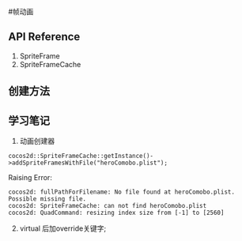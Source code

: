 #帧动画

## API Reference

1. SpriteFrame
2. SpriteFrameCache

## 创建方法

## 学习笔记

1. 动画创建器

`cocos2d::SpriteFrameCache::getInstance()->addSpriteFramesWithFile("heroComobo.plist");`

Raising Error:

```
cocos2d: fullPathForFilename: No file found at heroComobo.plist. Possible missing file.
cocos2d: SpriteFrameCache: can not find heroComobo.plist
cocos2d: QuadCommand: resizing index size from [-1] to [2560]
```

2. virtual 后加override关键字;